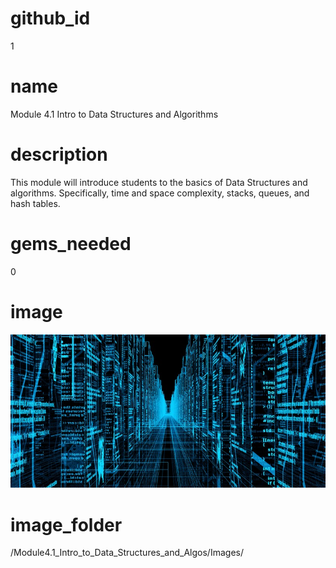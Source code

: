 # github_id
1

# name
Module 4.1 Intro to Data Structures and Algorithms 

# description
This module will introduce students to the basics of Data Structures and algorithms. Specifically, time and space complexity, stacks, queues, and hash tables. 

# gems_needed
0

# image
<img src="/Module4.1_Intro_to_Data_Structures_and_Algos/Images/DataStructures.jpg">

# image_folder
/Module4.1_Intro_to_Data_Structures_and_Algos/Images/
